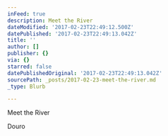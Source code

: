 ```yaml
---
inFeed: true
description: Meet the River
dateModified: '2017-02-23T22:49:12.500Z'
datePublished: '2017-02-23T22:49:13.042Z'
title: ''
author: []
publisher: {}
via: {}
starred: false
datePublishedOriginal: '2017-02-23T22:49:13.042Z'
sourcePath: _posts/2017-02-23-meet-the-river.md
_type: Blurb

---
```

Meet the River

Douro